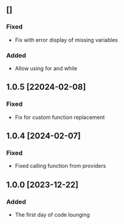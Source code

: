 ## []
### Fixed
- Fix with error display of missing variables
### Added
- Allow using for and while

## 1.0.5 [22024-02-08]
### Fixed
- Fix for custom function replacement

## 1.0.4 [2024-02-07]
### Fixed
- Fixed calling function from providers

## 1.0.0 [2023-12-22]
### Added
- The first day of code lounging